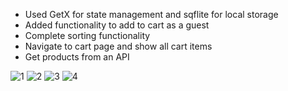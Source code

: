 * Used GetX for state management and sqflite for local storage 
* Added functionality to add to cart as a guest  
* Complete sorting functionality  
* Navigate to cart page and show all cart items  
* Get products from an API 
 
![1](https://github.com/Bishozit/Ecommerce_super_shop/assets/110930138/d660fb6d-7944-4bd2-8277-b5cc143034b7)
![2](https://github.com/Bishozit/Ecommerce_super_shop/assets/110930138/6186e51d-3459-458c-b354-aec0f53357dd)
![3](https://github.com/Bishozit/Ecommerce_super_shop/assets/110930138/2b66228c-2734-4ca4-adce-dc97a33e59b4)
![4](https://github.com/Bishozit/Ecommerce_super_shop/assets/110930138/efe0a251-5ee4-4838-9d66-148a2036d59c)

